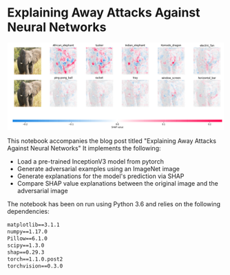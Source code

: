 # Explaining Away Attacks Against Neural Networks

![image](/images/juxtaposition.png)

This notebook accompanies the blog post titled "Explaining Away Attacks Against Neural Networks"
It implements the following:
* Load a pre-trained InceptionV3 model from pytorch
* Generate adversarial examples using an ImageNet image
* Generate explanations for the model's prediction via SHAP
* Compare SHAP value explanations between the original image and the adversarial image

The notebook has been on run using Python 3.6 and relies on the following dependencies:

```
matplotlib==3.1.1
numpy==1.17.0
Pillow==6.1.0
scipy==1.3.0
shap==0.29.3
torch==1.1.0.post2
torchvision==0.3.0
```